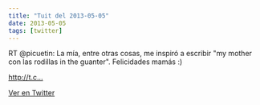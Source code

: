 ```yaml
---
title: "Tuit del 2013-05-05"
date: 2013-05-05
tags: [twitter]
---
```


RT @picuetin: La mía, entre otras cosas, me inspiró a escribir "my mother con las rodillas in the guanter". Felicidades mamás :)

http://t.c…



[Ver en Twitter](https://twitter.com/i/web/status/330980720203935744)
